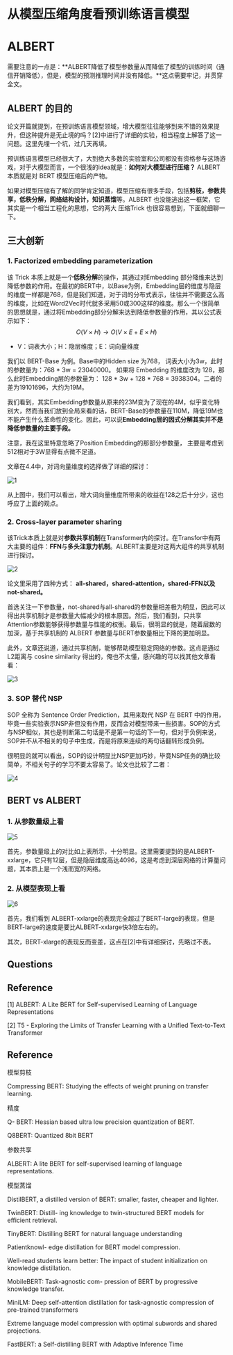 # 从模型压缩角度看预训练语言模型



# ALBERT 

需要注意的一点是：**ALBERT降低了模型参数量从而降低了模型的训练时间（通信开销降低），但是，模型的预测推理时间并没有降低。**这点需要牢记，并贯穿全文。

## ALBERT 的目的

论文开篇就提到，在预训练语言模型领域，增大模型往往能够到来不错的效果提升，但这种提升是无止境的吗？[2]中进行了详细的实验，相当程度上解答了这一问题。这里先埋一个坑，过几天再填。

预训练语言模型已经很大了，大到绝大多数的实验室和公司都没有资格参与这场游戏，对于大模型而言，一个很浅的idea就是：**如何对大模型进行压缩？** ALBERT 本质就是对 BERT 模型压缩后的产物。

如果对模型压缩有了解的同学肯定知道，模型压缩有很多手段，包括**剪枝，参数共享，低秩分解，网络结构设计，知识蒸馏**等。ALBERT 也没能逃出这一框架，它其实是一个相当工程化的思想，它的两大 压缩Trick 也很容易想到，下面就细聊一下。

## 三大创新

### 1. Factorized embedding parameterization

该 Trick 本质上就是一个**低秩分解**的操作，其通过对Embedding 部分降维来达到降低参数的作用。在最初的BERT中，以Base为例，Embedding层的维度与隐层的维度一样都是768，但是我们知道，对于词的分布式表示，往往并不需要这么高的维度，比如在Word2Vec时代就多采用50或300这样的维度。那么一个很简单的思想就是，通过将Embedding部分分解来达到降低参数量的作用，其以公式表示如下：
$$
O(V \times H) \to O(V \times E + E \times H)
$$

- V：词表大小；H：隐层维度；E：词向量维度

我们以 BERT-Base 为例。Base中的Hidden size 为768， 词表大小为3w，此时的参数量为：768 * 3w = 23040000。 如果将 Embedding 的维度改为 128，那么此时Embedding层的参数量为： 128 * 3w + 128 * 768 = 3938304。二者的差为19101696，大约为19M。

我们看到，其实Embedding参数量从原来的23M变为了现在的4M，似乎变化特别大，然而当我们放到全局来看的话，BERT-Base的参数量在110M，降低19M也不能产生什么革命性的变化。因此，可以说**Embedding层的因式分解其实并不是降低参数量的主要手段。**

注意，我在这里特意忽略了Position Embedding的那部分参数量， 主要是考虑到512相对于3W显得有点微不足道。

文章在4.4中，对词向量维度的选择做了详细的探讨：

![1](/Users/songyingxin/Desktop/NLPer-Interview/7-深度学习自然语言处理/6-预训练语言模型/image/ALBERT_1.PNG)

从上图中，我们可以看出，增大词向量维度所带来的收益在128之后十分少，这也呼应了上面的观点。

### 2. Cross-layer parameter sharing

该Trick本质上就是对**参数共享机制**在Transformer内的探讨。在Transfor中有两大主要的组件：**FFN**与**多头注意力机制**。ALBERT主要是对这两大组件的共享机制进行探讨。

![2](/Users/songyingxin/Desktop/NLPer-Interview/7-深度学习自然语言处理/6-预训练语言模型/image/ALBERT_2.png)

论文里采用了四种方式： **all-shared，shared-attention，shared-FFN以及 not-shared。**

首选关注一下参数量，not-shared与all-shared的参数量相差极为明显，因此可以得出共享机制才是参数量大幅减少的根本原因。然后，我们看到，只共享Attention参数能够获得参数量与性能的权衡。最后，很明显的就是，随着层数的加深，基于共享机制的 ALBERT 参数量与BERT参数量相比下降的更加明显。

此外，文章还说道，通过共享机制，能够帮助模型稳定网络的参数。这点是通过L2距离与 cosine similarity 得出的，俺也不太懂，感兴趣的可以找其他文章看看：

![3](/Users/songyingxin/Desktop/NLPer-Interview/7-深度学习自然语言处理/6-预训练语言模型/image/ALBERT_3.PNG)

### 3. SOP 替代 NSP

SOP 全称为 Sentence Order Prediction，其用来取代 NSP 在 BERT 中的作用，毕竟一些实验表示NSP非但没有作用，反而会对模型带来一些损害。SOP的方式与NSP相似，其也是判断第二句话是不是第一句话的下一句，但对于负例来说，SOP并不从不相关的句子中生成，而是将原来连续的两句话翻转形成负例。

很明显的就可以看出，SOP的设计明显比NSP更加巧妙，毕竟NSP任务的确比较简单，不相关句子的学习不要太容易了。论文也比较了二者：

![4](/Users/songyingxin/Desktop/NLPer-Interview/7-深度学习自然语言处理/6-预训练语言模型/image/ALBERT_4.PNG)

## BERT vs ALBERT

### 1. 从参数量级上看

![5](/Users/songyingxin/Desktop/NLPer-Interview/7-深度学习自然语言处理/6-预训练语言模型/image/ALBERT_5.PNG)

首先，参数量级上的对比如上表所示，十分明显。这里需要提到的是ALBERT-xxlarge，它只有12层，但是隐层维度高达4096，这是考虑到深层网络的计算量问题，其本质上是一个浅而宽的网络。

### 2. 从模型表现上看

![6](/Users/songyingxin/Desktop/NLPer-Interview/7-深度学习自然语言处理/6-预训练语言模型/image/ALBERT_6.PNG)

首先，我们看到 ALBERT-xxlarge的表现完全超过了BERT-large的表现，但是BERT-large的速度是要比ALBERT-xxlarge快3倍左右的。

其次，BERT-xlarge的表现反而变差，这点在[2]中有详细探讨，先略过不表。

## Questions



## Reference

[1] ALBERT: A Lite BERT for Self-supervised Learning of Language Representations

[2] T5 - Exploring the Limits of Transfer Learning with a Unified Text-to-Text Transformer



## Reference

模型剪枝

Compressing BERT: Studying the effects of weight pruning on transfer learning.

精度

Q- BERT: Hessian based ultra low precision quantization of BERT.

Q8BERT: Quantized 8bit BERT

参数共享

ALBERT: A lite BERT for self-supervised learning of language representations.

模型蒸馏

DistilBERT, a distilled version of BERT: smaller, faster, cheaper and lighter. 

TwinBERT: Distill- ing knowledge to twin-structured BERT models for efficient retrieval. 

TinyBERT: Distilling BERT for natural language understanding

Patientknowl- edge distillation for BERT model compression.

Well-read students learn better: The impact of student initialization on knowledge distillation.

MobileBERT: Task-agnostic com- pression of BERT by progressive knowledge transfer.

MiniLM: Deep self-attention distillation for task-agnostic compression of pre-trained transformers

Extreme language model compression with optimal subwords and shared projections.

FastBERT: a Self-distilling BERT with Adaptive Inference Time

